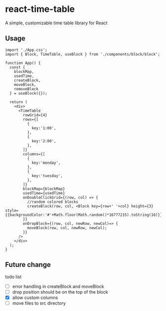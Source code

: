 # react-time-table

A simple, customizable time table library for React

## Usage

```JSX
import './App.css';
import { Block, TimeTable, useBlock } from './components/block/block';

function App() {
  const {
    blockMap,
    usedTime,
    createBlock,
    moveBlock,
    removeBlock
  } = useBlock({});

  return (
    <div>
      <TimeTable
        rowGrid={4}
        rows={[
          {
            key:'1:00',
          },
          {
            key:'2:00',
          },
        ]}
        columns={[ 
          {
            key:'monday',
          },
          {
            key:'tuesday',
          },
        ]}
        blockMap={blockMap}
        usedTime={usedTime}
        onDoubleClickGrid={(row, col) => {
          //random colored blocks
          createBlock(row, col, <Block key={row+' '+col} height={3} style={{backgroundColor:'#'+Math.floor(Math.random()*16777215).toString(16)}}/>)
        }}
        onDropBlock={(row, col, newRow, newCol)=> {
          moveBlock(row, col, newRow, newCol);
        }}
      />
    </div>
  );
}

```


## Future change
todo list
- [ ] error handling in createBlock and moveBlock
- [ ] drop position should be on the top of the block
- [X] allow custom columns
- [ ] move files to src directory